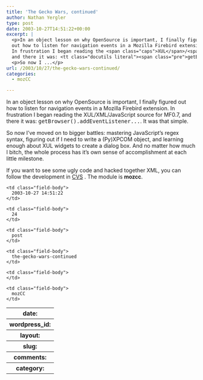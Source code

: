 ```yaml
---
title: 'The Gecko Wars, continued'
author: Nathan Yergler
type: post
date: 2003-10-27T14:51:22+00:00
excerpt: |
  <p>In an object lesson on why OpenSource is important, I finally figured
  out how to listen for navigation events in a Mozilla Firebird extension.
  In frustration I began reading the <span class="caps">XUL</span>/<span class="caps">XML</span>/JavaScript source for <span class="caps">MF0</span>.7,
  and there it was: <tt class="docutils literal"><span class="pre">getBrowser().addEventListener...</span></tt>. It was that simple.</p>
  <p>So now I ...</p>
url: /2003/10/27/the-gecko-wars-continued/
categories:
  - mozCC

---
```

In an object lesson on why OpenSource is important, I finally figured out how to listen for navigation events in a Mozilla Firebird extension. In frustration I began reading the <span class="caps">XUL</span>/<span class="caps">XML</span>/JavaScript source for <span class="caps">MF0</span>.7, and there it was: <tt class="docutils literal"><span class="pre">getBrowser().addEventListener...</span></tt>. It was that simple.

So now I’ve moved on to bigger battles: mastering JavaScript’s regex syntax, figuring out if I need to write a (Py)<span class="caps">XPCOM</span> object, and learning enough about <span class="caps">XUL</span> widgets to create a dialog box. And no matter how much I bitch, the whole process has it’s own sense of accomplishment at each little milestone.

If you want to see some ugly code and hacked together <span class="caps">XML</span>, you can follow the development in [<span class="caps">CVS</span>][1] . The module is **mozcc**.

<table class="docutils field-list" frame="void" rules="none">
  <col class="field-name" /> <col class="field-body" /> <tr class="field">
    <th class="field-name">
      date:
    </th>

    <td class="field-body">
      2003-10-27 14:51:22
    </td>
  </tr>

  <tr class="field">
    <th class="field-name">
      wordpress_id:
    </th>

    <td class="field-body">
      24
    </td>
  </tr>

  <tr class="field">
    <th class="field-name">
      layout:
    </th>

    <td class="field-body">
      post
    </td>
  </tr>

  <tr class="field">
    <th class="field-name">
      slug:
    </th>

    <td class="field-body">
      the-gecko-wars-continued
    </td>
  </tr>

  <tr class="field">
    <th class="field-name">
      comments:
    </th>

    <td class="field-body">
    </td>
  </tr>

  <tr class="field">
    <th class="field-name">
      category:
    </th>

    <td class="field-body">
      mozCC
    </td>
  </tr>
</table>

 [1]: http://www.yergler.net/cvs